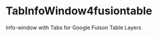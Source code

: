 TabInfoWindow4fusiontable
=========================

Info-window with Tabs for Google Fuison Table Layers
